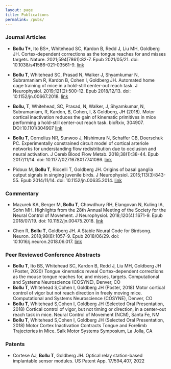 ```yaml
---
layout: page
title: Publications
permalink: /pubs/
---
```


### Journal Articles
- **Bollu T\***, Ito BS\*, Whitehead SC, Kardon B, Redd J, Liu MH, Goldberg JH. Cortex-dependent corrections as the tongue reaches for and misses targets. Nature. 2021;594(7861):82-7. Epub 2021/05/21. doi: 10.1038/s41586-021-03561-9. [link](https://www.nature.com/articles/s41586-021-03561-9)

- **Bollu T**, Whitehead SC, Prasad N, Walker J, Shyamkumar N, Subramaniam R, Kardon B, Cohen I, Goldberg JH. Automated home cage training of mice in a hold-still center-out reach task. J Neurophysiol. 2019;121(2):500-12. Epub 2018/12/13. doi: 10.1152/jn.00667.2018. [link](https://journals.physiology.org/doi/full/10.1152/jn.00667.2018)

- **Bollu, T**, Whitehead, SC, Prasad, N, Walker, J, Shyamkumar, N, Subramaniam, R, Kardon, B, Cohen, I, & Goldberg, JH (2018). Motor cortical inactivation reduces the gain of kinematic primitives in mice performing a hold-still center-out reach task. bioRxiv, 304907. DOI:10.1101/304907 [link](https://www.biorxiv.org/content/10.1101/304907v3)

- **Bollu T**, Cornelius NR, Sunwoo J, Nishimura N, Schaffer CB, Doerschuk PC. Experimentally constrained circuit model of cortical arteriole networks for understanding flow redistribution due to occlusion and neural activation. J Cereb Blood Flow Metab. 2018;38(1):38-44. Epub 2017/11/14. doi: 10.1177/0271678X17741086. [link](https://journals.sagepub.com/doi/10.1177/0271678X17741086)

- Pidoux M, **Bollu T**, Riccelli T, Goldberg JH. Origins of basal ganglia output signals in singing juvenile birds. J Neurophysiol. 2015;113(3):843-55. Epub 2014/11/14. doi: 10.1152/jn.00635.2014. [link](https://www.ncbi.nlm.nih.gov/pmc/articles/PMC4312877/)

### Commentary
- Mazurek KA, Berger M, **Bollu T**, Chowdhury RH, Elangovan N, Kuling IA, Sohn MH. Highlights from the 28th Annual Meeting of the Society for the Neural Control of Movement. J Neurophysiol. 2018;120(4):1671-9. Epub 2018/07/19. doi: 10.1152/jn.00475.2018. [link](https://journals.physiology.org/doi/full/10.1152/jn.00475.2018)

- Chen R, **Bollu T**, Goldberg JH. A Stable Neural Code for Birdsong. Neuron. 2018;98(6):1057-9. Epub 2018/06/29. doi: 10.1016/j.neuron.2018.06.017. [link](https://www.sciencedirect.com/science/article/pii/S0896627318304859#fig1)

### Peer Reviewed Conference Abstracts
- **Bollu T**, Ito BS, Whitehead SC, Kardon B, Redd J, Liu MH, Goldberg JH (Poster, 2020) Tongue kinematics reveal Cortex-dependent corrections as the mouse tongue reaches for, and misses, targets. Computational and Systems Neuroscience (COSYNE), Denver, CO
- **Bollu T**, Whitehead S,Cohen I, Goldberg JH (Poster, 2018) Motor cortical control of vigor but not reach direction in freely moving mice. Computational and Systems Neuroscience (COSYNE), Denver, CO
- **Bollu T**, Whitehead S,Cohen I, Goldberg JH (Selected Oral Presentation, 2018) Cortical control of vigor, but not timing or direction, in a center-out reach task in mice. Neural Control of Movement (NCM), Santa Fe, NM
- **Bollu T**, Whitehead S,Cohen I, Goldberg JH (Selected Oral Presentation, 2018) Motor Cortex Inactivation Contracts Tongue and Forelimb Trajectories in Mice. Salk Motor Systems Symposium, La Jolla, CA  

### Patents
- Cortese AJ, **Bollu T**, Goldberg JH. Optical relay station-based implantable sensor modules. US Patent App. 17/594,407, 2022